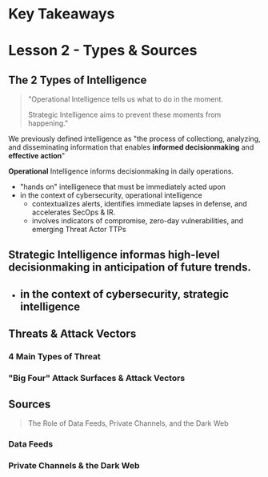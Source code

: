 # Key Takeaways

# Lesson 2 - Types & Sources

## The 2 Types of Intelligence
> "Operational Intelligence tells us what to do in the moment.
> 
> Strategic Intelligence aims to prevent these moments from happening."

We previously defined intelligence as "the process of collectiong, analyzing, and disseminating information that enables **informed decisionmaking** and **effective action**"

**Operational** Intelligence informs decisionmaking in daily operations.
- "hands on" intelligenece that must be immediately acted upon
- in the context of cybersecurity, operational intelligence
  - contextualizes alerts, identifies immediate lapses in defense, and accelerates SecOps & IR.
  - involves indicators of compromise, zero-day vulnerabilities, and emerging Threat Actor TTPs

**Strategic** Intelligence informas high-level decisionmaking in anticipation of future trends.
- 
- in the context of cybersecurity, strategic intelligence
  - 

## Threats & Attack Vectors
### 4 Main Types of Threat

### "Big Four" Attack Surfaces & Attack Vectors

## Sources
> The Role of Data Feeds, Private Channels, and the Dark Web

### Data Feeds

### Private Channels & the Dark Web
